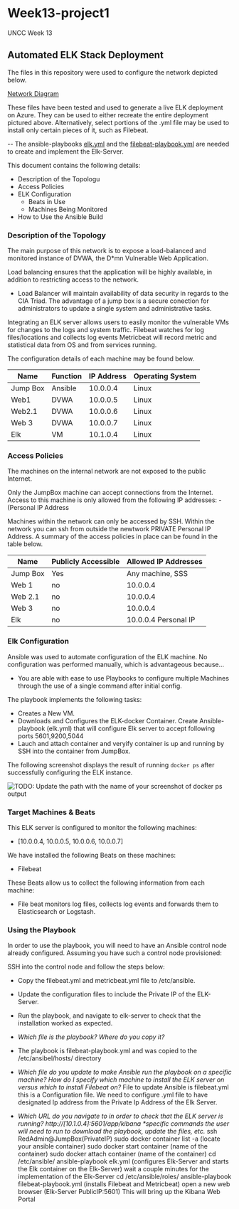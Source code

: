 # Week13-project1
UNCC Week 13
## Automated ELK Stack Deployment

The files in this repository were used to configure the network depicted below.

[Network Diagram](https://github.com/elreydesalsa/Week13-project1/blob/main/Diagrams/Copy%20of%20EduardoDiaz.png)

These files have been tested and used to generate a live ELK deployment on Azure. They can be used to either recreate the entire deployment pictured above. Alternatively, select portions of the .yml file may be used to install only certain pieces of it, such as Filebeat.

  -- The ansible-playbooks [elk.yml](https://github.com/elreydesalsa/Week13-project1/blob/main/Ansible/install-elk.yml) and the [filebeat-playbook.yml](https://github.com/elreydesalsa/Week13-project1/blob/main/Ansible/filebeat-playbook.yml) are needed to create and implement the Elk-Server.

This document contains the following details:
- Description of the Topologu
- Access Policies
- ELK Configuration
  - Beats in Use
  - Machines Being Monitored
- How to Use the Ansible Build


### Description of the Topology
 
The main purpose of this network is to expose a load-balanced and monitored instance of DVWA, the D*mn Vulnerable Web Application.

Load balancing ensures that the application will be highly available, in addition to restricting access to the network.
- Load Balancer will maintain availability of data security in regards to the CIA Triad.  The advantage of a jump box is a secure conection for administrators to update a single system and administrative tasks. 

Integrating an ELK server allows users to easily monitor the vulnerable VMs for changes to the logs and system traffic.
Filebeat watches for log files/locations and collects log events
Metricbeat will record metric and statistical data from OS and from services running.

The configuration details of each machine may be found below.


| Name     | Function | IP Address | Operating System |
|----------|----------|------------|------------------|
| Jump Box | Ansible  | 10.0.0.4   | Linux            |
| Web1     | DVWA     | 10.0.0.5   | Linux            |
| Web2.1   | DVWA     | 10.0.0.6   | Linux            |
| Web 3    | DVWA     | 10.0.0.7   | Linux            |
| Elk      | VM       | 10.1.0.4   | Linux
### Access Policies

The machines on the internal network are not exposed to the public Internet. 

Only the JumpBox machine can accept connections from the Internet. Access to this machine is only allowed from the following IP addresses:
-(Personal IP Address

Machines within the network can only be accessed by SSH.
Within the network you can ssh from outside the newtwork PRIVATE Personal IP Address.
A summary of the access policies in place can be found in the table below.

| Name     | Publicly Accessible | Allowed IP Addresses |
|----------|---------------------|----------------------|
| Jump Box |   Yes               | Any machine, SSS     |
| Web 1    |    no               | 10.0.0.4             |
| Web 2.1  |    no               | 10.0.0.4             |
| Web 3    |    no               | 10.0.0.4             |
| Elk      |    no               | 10.0.0.4 Personal IP |
### Elk Configuration

Ansible was used to automate configuration of the ELK machine. No configuration was performed manually, which is advantageous because...
- You are able with ease to use Playbooks to configure multiple Machines through the use of a single command after initial config.

The playbook implements the following tasks:
- Creates a New VM.
- Downloads and Configures the ELK-docker Container. Create Ansible-playbook (elk.yml) that will configure Elk server to accept following ports 5601,9200,5044
- Lauch and attach container and veryify container is up and running by SSH into the container from JumpBox.

The following screenshot displays the result of running `docker ps` after successfully configuring the ELK instance.

![TODO: Update the path with the name of your screenshot of docker ps output](Images/docker_ps_output.png)

### Target Machines & Beats
This ELK server is configured to monitor the following machines:
- [10.0.0.4, 10.0.0.5, 10.0.0.6, 10.0.0.7]

We have installed the following Beats on these machines:
- Filebeat

These Beats allow us to collect the following information from each machine:
- File beat monitors log files, collects log events and forwards them to Elasticsearch or Logstash.
### Using the Playbook
In order to use the playbook, you will need to have an Ansible control node already configured. Assuming you have such a control node provisioned: 

SSH into the control node and follow the steps below:
- Copy the filebeat.yml and metricbeat.yml file to /etc/ansible.
- Update the configuration files to include the Private IP of the ELK-Server.
- Run the playbook, and navigate to elk-server to check that the installation worked as expected.


- _Which file is the playbook? Where do you copy it?_
- The playbook is filebeat-playbook.yml and was copied to the /etc/ansibel/hosts/ directory
- _Which file do you update to make Ansible run the playbook on a specific machine? How do I specify which machine to install the ELK server on versus which to install Filebeat on?_ 
     File to update Ansible is filebeat.yml this is a Configuration file. We need to configure .yml file to have designated Ip address from the Private Ip Address of the Elk Server.
- _Which URL do you navigate to in order to check that the ELK server is running? 
  http://[10.1.0.4]:5601/app/kibana
*specific commands the user will need to run to download the playbook, update the files, etc._
ssh RedAdmin@JumpBox(PrivateIP)
sudo docker container list -a (locate your ansible container)
sudo docker start container (name of the container)
sudo docker attach container (name of the container)
cd /etc/ansible/
ansible-playbook elk.yml (configures Elk-Server and starts the Elk container on the Elk-Server) wait a couple minutes for the implementation of the Elk-Server
cd /etc/ansible/roles/
ansible-playbook filebeat-playbook.yml (installs Filebeat and Metricbeat)
open a new web browser (Elk-Server PublicIP:5601) This will bring up the Kibana Web Portal
